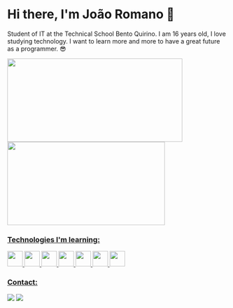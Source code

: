 # Hi there, I'm João Romano 👋
Student of IT at the Technical School Bento Quirino. I am 16 years old, I love studying technology. I want to learn more and more to have a great future as a programmer. 😎

<div>
  <a href="https://github.com/joaorromano">
  <img  height=190 width=400 src="https://github-readme-stats.vercel.app/api?username=joaorromano19&show_icons=true&theme=highcontrast&card_width=">
  <img height=190 width=360 src="https://github-readme-stats.vercel.app/api/top-langs/?username=joaorromano19&layout=compact&theme=highcontrast">
</div>
  

### Technologies I'm learning:
<div>
  <img height=35 src="https://cdn-icons-png.flaticon.com/128/5968/5968350.png">
  <img height=35 src="https://cdn-icons-png.flaticon.com/128/732/732190.png">
  <img height=35 src="https://cdn-icons-png.flaticon.com/128/174/174854.png">
  <img height=35 src="https://cdn-icons-png.flaticon.com/128/5968/5968292.png">
  <img height=35 src="https://cdn-icons-png.flaticon.com/128/6132/6132221.png">
  <img height=35 src="https://cdn-icons-png.flaticon.com/128/5968/5968313.png">
  <img height=35 src="https://cdn-icons-png.flaticon.com/128/5968/5968342.png">
</div>

### Contact:
<div>
  <a href="[https://mail.google.com/mail/u/0/?tab=rm&ogbl#inbox?compose=GTvVlcSHxjQCVDNQBmThMlHKmCRVPWmcjMqFFMbtWpWlPjZxBDlRMNGSSxFhBxxClFKcgpkpxMdGV](https://mail.google.com/mail/u/0/?tab=rm&ogbl#inbox?compose=DmwnWslzDPDCnWzPLPXhKZjNChcsCZDRJStPdfqWRLbVscfNqbPGNBrSGwqwrjSpQZMxPZhPBjTG)">  <img src="https://img.shields.io/badge/-Gmail-%23333?style=for-the-badge&logo=gmail&logoColor=white" target="_blank"></a>
  <a href="https://instagram.com/joao__romano" target="_blank"><img src="https://img.shields.io/badge/-Instagram-%23E4405F?style=for-the-badge&logo=instagram&logoColor=white" target="_blank"></a>
</div>
